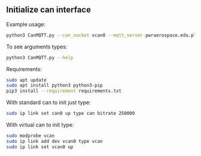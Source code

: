 ## Initialize can interface

Example usage:
```bash
python3 CanMQTT.py --can_socket vcan0 --mqtt_server pwraerospace.edu.pl --dbc_file ../miscellaneous.can-ids/SBT.dbc --thread 4G
```
To see arguments types:
```bash
python3 CanMQTT.py --help
```

Requirements:
```bash
sudo apt update
sudo apt install python3 python3-pip
pip3 install --requirement requirements.txt
```

With standard can to init just type:
```bash
sudo ip link set can0 up type can bitrate 250000
```

With virtual can to init type:
```bash
sudo modprobe vcan
sudo ip link add dev vcan0 type vcan
sudo ip link set vcan0 up
```